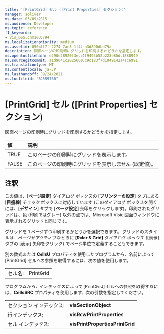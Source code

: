 ```yaml
---
title: '[PrintGrid] セル ([Print Properties] セクション)'
manager: soliver
ms.date: 03/09/2015
ms.audience: Developer
ms.topic: reference
f1_keywords:
- Vis_DSS.chm1033794
ms.localizationpriority: medium
ms.assetid: 0504ff7f-2274-7ae3-1f4b-a3d890dbd79a
description: 図面ページの印刷時にグリッドを印刷するかどうかを指定します。
ms.openlocfilehash: e290e28920f3ece4f9493b52b223e85dc3888949
ms.sourcegitcommit: a1d9041c20256616c9c183f7d1049142a7ac6991
ms.translationtype: MT
ms.contentlocale: ja-JP
ms.lasthandoff: 09/24/2021
ms.locfileid: "59559760"
---
```

# <a name="printgrid-cell-print-properties-section"></a>[PrintGrid] セル ([Print Properties] セクション)

図面ページの印刷時にグリッドを印刷するかどうかを指定します。
  
|**値**|**説明**|
|:-----|:-----|
|TRUE  <br/> |このページの印刷時にグリッドを表示します。  <br/> |
|FALSE  <br/> |このページの印刷時にグリッドを表示しません (既定値)。  <br/> |
   
## <a name="remarks"></a>注釈

この値は、[**ページ設定**] ダイアログ ボックスの [**プリンターの設定**] タブにある [**目盛線**] チェック ボックスに対応しています (このダイアログ ボックスを開くには、[**デザイン**] タブで [**ページ設定**] 矢印をクリックします)。印刷されたグリッドは、色 (印刷ではグレー) 以外の点では、Microsoft Visio 図面ウィンドウに表示されるグリッドと同じです。 
  
グリッドを 1 ページずつ印刷するかどうかを選択できます。 グリッドのスタイルは、ページがアクティブなときに **[Ruler &amp; Grid]** ダイアログ ボックス ([表示]タブの [表示] 矢印をクリック) でページ単位で定義することもできます。 
  
別の数式または **CellsU** プロパティを使用したプログラムから、名前によって [PrintGrid] セルへの参照を取得するには、次の値を使用します。 
  
|||
|:-----|:-----|
|セル名:  <br/> |PrintGrid  <br/> |
   
プログラムから、インデックスによって [PrintGrid] セルへの参照を取得するには、**CellsSRC** プロパティを使用します。次の引数を指定してください。 
  
|||
|:-----|:-----|
|セクション インデックス:  <br/> |**visSectionObject** <br/> |
|行インデックス:  <br/> |**visRowPrintProperties** <br/> |
|セル インデックス:  <br/> |**visPrintPropertiesPrintGrid** <br/> |
   

